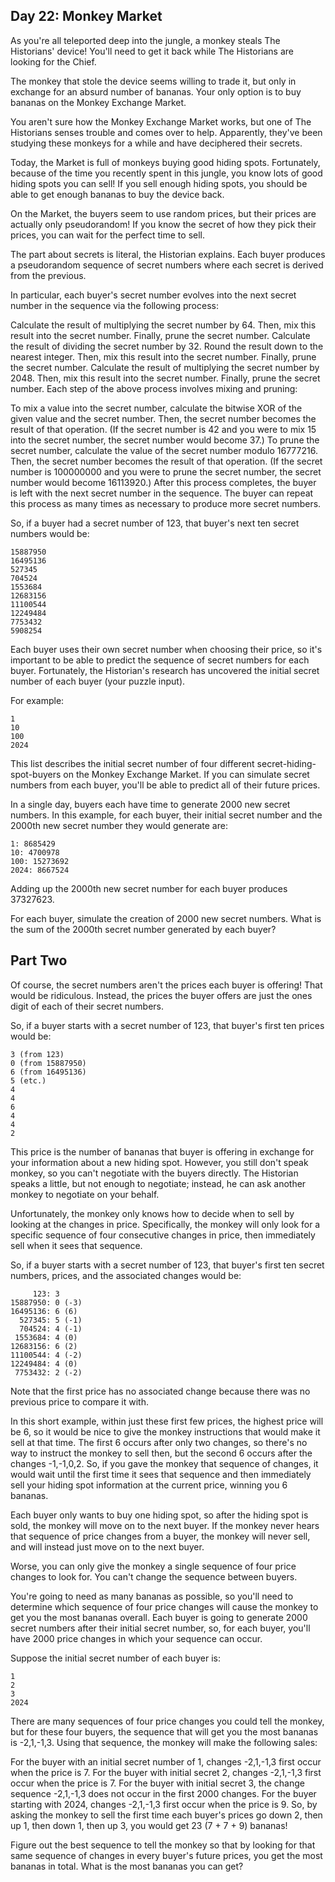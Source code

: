 Day 22: Monkey Market
---------------------

As you're all teleported deep into the jungle, a monkey steals The Historians' device! You'll need to get it back while
The Historians are looking for the Chief.

The monkey that stole the device seems willing to trade it, but only in exchange for an absurd number of bananas. Your
only option is to buy bananas on the Monkey Exchange Market.

You aren't sure how the Monkey Exchange Market works, but one of The Historians senses trouble and comes over to help.
Apparently, they've been studying these monkeys for a while and have deciphered their secrets.

Today, the Market is full of monkeys buying good hiding spots. Fortunately, because of the time you recently spent in
this jungle, you know lots of good hiding spots you can sell! If you sell enough hiding spots, you should be able to get
enough bananas to buy the device back.

On the Market, the buyers seem to use random prices, but their prices are actually only pseudorandom! If you know the
secret of how they pick their prices, you can wait for the perfect time to sell.

The part about secrets is literal, the Historian explains. Each buyer produces a pseudorandom sequence of secret numbers
where each secret is derived from the previous.

In particular, each buyer's secret number evolves into the next secret number in the sequence via the following process:

Calculate the result of multiplying the secret number by 64. Then, mix this result into the secret number. Finally,
prune the secret number.
Calculate the result of dividing the secret number by 32. Round the result down to the nearest integer. Then, mix this
result into the secret number. Finally, prune the secret number.
Calculate the result of multiplying the secret number by 2048. Then, mix this result into the secret number. Finally,
prune the secret number.
Each step of the above process involves mixing and pruning:

To mix a value into the secret number, calculate the bitwise XOR of the given value and the secret number. Then, the
secret number becomes the result of that operation. (If the secret number is 42 and you were to mix 15 into the secret
number, the secret number would become 37.)
To prune the secret number, calculate the value of the secret number modulo 16777216. Then, the secret number becomes
the result of that operation. (If the secret number is 100000000 and you were to prune the secret number, the secret
number would become 16113920.)
After this process completes, the buyer is left with the next secret number in the sequence. The buyer can repeat this
process as many times as necessary to produce more secret numbers.

So, if a buyer had a secret number of 123, that buyer's next ten secret numbers would be:
```
15887950
16495136
527345
704524
1553684
12683156
11100544
12249484
7753432
5908254
```
Each buyer uses their own secret number when choosing their price, so it's important to be able to predict the sequence
of secret numbers for each buyer. Fortunately, the Historian's research has uncovered the initial secret number of each
buyer (your puzzle input). 

For example:
```
1
10
100
2024
```
This list describes the initial secret number of four different secret-hiding-spot-buyers on the Monkey Exchange Market.
If you can simulate secret numbers from each buyer, you'll be able to predict all of their future prices.

In a single day, buyers each have time to generate 2000 new secret numbers. In this example, for each buyer, their
initial secret number and the 2000th new secret number they would generate are:
```
1: 8685429
10: 4700978
100: 15273692
2024: 8667524
```
Adding up the 2000th new secret number for each buyer produces 37327623.

For each buyer, simulate the creation of 2000 new secret numbers. What is the sum of the 2000th secret number generated
by each buyer?

Part Two
--------


Of course, the secret numbers aren't the prices each buyer is offering! That would be ridiculous. Instead, the prices
the buyer offers are just the ones digit of each of their secret numbers.

So, if a buyer starts with a secret number of 123, that buyer's first ten prices would be:
```
3 (from 123)
0 (from 15887950)
6 (from 16495136)
5 (etc.)
4
4
6
4
4
2
```
This price is the number of bananas that buyer is offering in exchange for your information about a new hiding spot.
However, you still don't speak monkey, so you can't negotiate with the buyers directly. The Historian speaks a little,
but not enough to negotiate; instead, he can ask another monkey to negotiate on your behalf.

Unfortunately, the monkey only knows how to decide when to sell by looking at the changes in price. Specifically, the
monkey will only look for a specific sequence of four consecutive changes in price, then immediately sell when it sees
that sequence.

So, if a buyer starts with a secret number of 123, that buyer's first ten secret numbers, prices, and the associated
changes would be:
```
     123: 3 
15887950: 0 (-3)
16495136: 6 (6)
  527345: 5 (-1)
  704524: 4 (-1)
 1553684: 4 (0)
12683156: 6 (2)
11100544: 4 (-2)
12249484: 4 (0)
 7753432: 2 (-2)
```
Note that the first price has no associated change because there was no previous price to compare it with.

In this short example, within just these first few prices, the highest price will be 6, so it would be nice to give the
monkey instructions that would make it sell at that time. The first 6 occurs after only two changes, so there's no way
to instruct the monkey to sell then, but the second 6 occurs after the changes -1,-1,0,2. So, if you gave the monkey
that sequence of changes, it would wait until the first time it sees that sequence and then immediately sell your hiding
spot information at the current price, winning you 6 bananas.

Each buyer only wants to buy one hiding spot, so after the hiding spot is sold, the monkey will move on to the next
buyer. If the monkey never hears that sequence of price changes from a buyer, the monkey will never sell, and will
instead just move on to the next buyer.

Worse, you can only give the monkey a single sequence of four price changes to look for. You can't change the sequence
between buyers.

You're going to need as many bananas as possible, so you'll need to determine which sequence of four price changes will
cause the monkey to get you the most bananas overall. Each buyer is going to generate 2000 secret numbers after their
initial secret number, so, for each buyer, you'll have 2000 price changes in which your sequence can occur.

Suppose the initial secret number of each buyer is:
```
1
2
3
2024
```
There are many sequences of four price changes you could tell the monkey, but for these four buyers, the sequence that
will get you the most bananas is -2,1,-1,3. Using that sequence, the monkey will make the following sales:

For the buyer with an initial secret number of 1, changes -2,1,-1,3 first occur when the price is 7.
For the buyer with initial secret 2, changes -2,1,-1,3 first occur when the price is 7.
For the buyer with initial secret 3, the change sequence -2,1,-1,3 does not occur in the first 2000 changes.
For the buyer starting with 2024, changes -2,1,-1,3 first occur when the price is 9.
So, by asking the monkey to sell the first time each buyer's prices go down 2, then up 1, then down 1, then up 3, you
would get 23 (7 + 7 + 9) bananas!

Figure out the best sequence to tell the monkey so that by looking for that same sequence of changes in every buyer's
future prices, you get the most bananas in total. What is the most bananas you can get?


